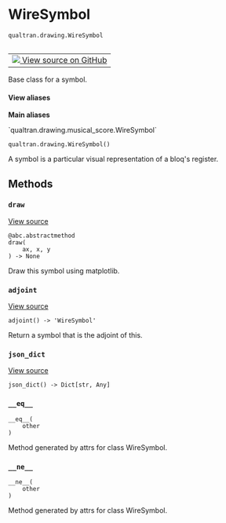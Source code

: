 # WireSymbol
`qualtran.drawing.WireSymbol`


<table class="tfo-notebook-buttons tfo-api nocontent" align="left">
<td>
  <a target="_blank" href="https://github.com/quantumlib/Qualtran/blob/main/qualtran/drawing/musical_score.py#L355-L371">
    <img src="https://www.tensorflow.org/images/GitHub-Mark-32px.png" />
    View source on GitHub
  </a>
</td>
</table>



Base class for a symbol.

<section class="expandable">
  <h4 class="showalways">View aliases</h4>
  <p>
<b>Main aliases</b>
<p>`qualtran.drawing.musical_score.WireSymbol`</p>
</p>
</section>

<pre class="devsite-click-to-copy prettyprint lang-py tfo-signature-link">
<code>qualtran.drawing.WireSymbol()
</code></pre>



<!-- Placeholder for "Used in" -->

A symbol is a particular visual representation of a bloq's register.

## Methods

<h3 id="draw"><code>draw</code></h3>

<a target="_blank" class="external" href="https://github.com/quantumlib/Qualtran/blob/main/qualtran/drawing/musical_score.py#L362-L364">View source</a>

<pre class="devsite-click-to-copy prettyprint lang-py tfo-signature-link">
<code>@abc.abstractmethod</code>
<code>draw(
    ax, x, y
) -> None
</code></pre>

Draw this symbol using matplotlib.


<h3 id="adjoint"><code>adjoint</code></h3>

<a target="_blank" class="external" href="https://github.com/quantumlib/Qualtran/blob/main/qualtran/drawing/musical_score.py#L366-L368">View source</a>

<pre class="devsite-click-to-copy prettyprint lang-py tfo-signature-link">
<code>adjoint() -> 'WireSymbol'
</code></pre>

Return a symbol that is the adjoint of this.


<h3 id="json_dict"><code>json_dict</code></h3>

<a target="_blank" class="external" href="https://github.com/quantumlib/Qualtran/blob/main/qualtran/drawing/musical_score.py#L370-L371">View source</a>

<pre class="devsite-click-to-copy prettyprint lang-py tfo-signature-link">
<code>json_dict() -> Dict[str, Any]
</code></pre>




<h3 id="__eq__"><code>__eq__</code></h3>

<pre class="devsite-click-to-copy prettyprint lang-py tfo-signature-link">
<code>__eq__(
    other
)
</code></pre>

Method generated by attrs for class WireSymbol.


<h3 id="__ne__"><code>__ne__</code></h3>

<pre class="devsite-click-to-copy prettyprint lang-py tfo-signature-link">
<code>__ne__(
    other
)
</code></pre>

Method generated by attrs for class WireSymbol.




